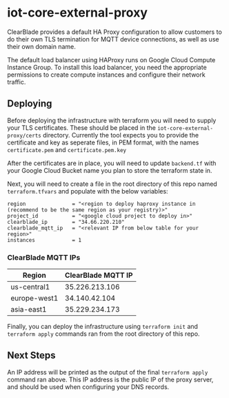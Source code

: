 # iot-core-external-proxy

ClearBlade provides a default HA Proxy configuration to allow customers to do their own TLS termination for MQTT device connections, as well as use their own domain name.

The default load balancer using HAProxy runs on Google Cloud Compute Instance Group. To install this load balancer, you need the appropriate permissions to create compute instances and configure their network traffic.

## Deploying

Before deploying the infrastructure with terraform you will need to supply your TLS certificates. These should be placed in the `iot-core-external-proxy/certs` directory. Currently the tool expects you to provide the certificate and key as seperate files, in PEM format, with the names `certificate.pem` and `certificate.pem.key`

After the certificates are in place, you will need to update `backend.tf` with your Google Cloud Bucket name you plan to store the terraform state in.

Next, you will need to create a file in the root directory of this repo named `terraform.tfvars` and populate with the below variables:

```
region               = "<region to deploy haproxy instance in (recommend to be the same region as your registry)>"
project_id           = "<google cloud project to deploy in>"
clearblade_ip        = "34.66.220.210"
clearblade_mqtt_ip   = "<relevant IP from below table for your region>"
instances            = 1
```

### ClearBlade MQTT IPs

| Region       | ClearBlade MQTT IP |
| ------------ | ------------------ |
| us-central1  | 35.226.213.106     |
| europe-west1 | 34.140.42.104      |
| asia-east1   | 35.229.234.173     |

Finally, you can deploy the infrastructure using `terraform init` and `terraform apply` commands ran from the root directory of this repo.

## Next Steps

An IP address will be printed as the output of the final `terraform apply` command ran above. This IP address is the public IP of the proxy server, and should be used when configuring your DNS records.
